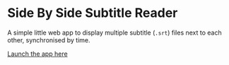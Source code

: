 # Side By Side Subtitle Reader

A simple little web app to display multiple subtitle (`.srt`) files next to each other, synchronised by time.

[Launch the app here](https://tomcumming.github.io/side-by-side-subtitle-reader/)
